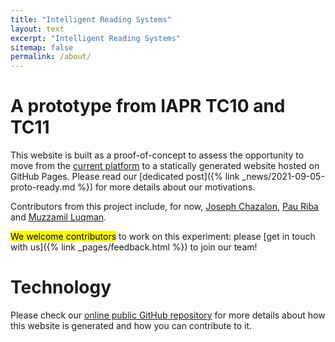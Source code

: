```yaml
---
title: "Intelligent Reading Systems"
layout: text
excerpt: "Intelligent Reading Systems"
sitemap: false
permalink: /about/
---
```


# A prototype from IAPR TC10 and TC11
This website is built as a proof-of-concept to assess the opportunity to move from the [current platform](http://tc11.cvc.uab.es/) to a statically generated website hosted on GitHub Pages.
Please read our [dedicated post]({% link _news/2021-09-05-proto-ready.md %}) for more details about our motivations.

Contributors from this project include, for now, [Joseph Chazalon](https://github.com/jchazalon), [Pau Riba](https://github.com/priba) and [Muzzamil Luqman](https://github.com/mmluqman).

<mark>We welcome contributors</mark> to work on this experiment: please [get in touch with us]({% link _pages/feedback.html %}) to join our team!


# Technology
Please check our [online public GitHub repository](https://github.com/TC101-demo/TC101-demo.github.io) for more details about how this website is generated and how you can contribute to it.



